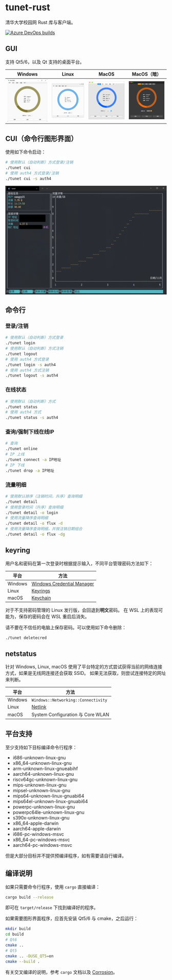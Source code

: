 # tunet-rust
清华大学校园网 Rust 库与客户端。

[![Azure DevOps builds](https://strawberry-vs.visualstudio.com/tunet-rust/_apis/build/status/Berrysoft.tunet-rust?branch=master)](https://strawberry-vs.visualstudio.com/tunet-rust/_build)

## GUI
支持 Qt5/6，以及 Qt 支持的桌面平台。

|Windows|Linux|MacOS|MacOS（暗）|
|-|-|-|-|
|![Windows](assets/windows.png)|![Linux](assets/linux.png)|![macos](assets/mac.light.png)|![macos](assets/mac.dark.png)|

## CUI（命令行图形界面）
使用如下命令启动：

``` bash
# 使用默认（自动判断）方式登录/注销
./tunet cui
# 使用 auth4 方式登录/注销
./tunet cui -s auth4
```

![Console](assets/console.png)

## 命令行
### 登录/注销
``` bash
# 使用默认（自动判断）方式登录
./tunet login
# 使用默认（自动判断）方式注销
./tunet logout
# 使用 auth4 方式登录
./tunet login -s auth4
# 使用 auth4 方式注销
./tunet logout -s auth4
```
### 在线状态
``` bash
# 使用默认（自动判断）方式
./tunet status
# 使用 auth4 方式
./tunet status -s auth4
```
### 查询/强制下线在线IP
``` bash
# 查询
./tunet online
# IP 上线
./tunet connect -a IP地址
# IP 下线
./tunet drop -a IP地址
```
### 流量明细
``` bash
# 使用默认排序（注销时间，升序）查询明细
./tunet detail
# 使用登录时间（升序）查询明细
./tunet detail -o login
# 使用流量降序查询明细
./tunet detail -o flux -d
# 使用流量降序查询明细，并按注销日期组合
./tunet detail -o flux -dg
```

## keyring
用户名和密码在第一次登录时根据提示输入，不同平台管理密码方法如下：

|平台|方法|
|-|-|
|Windows|[Windows Credential Manager](https://docs.microsoft.com/en-us/windows/win32/api/wincred/)|
|Linux|[Keyrings](https://man7.org/linux/man-pages/man7/keyrings.7.html)|
|macOS|[Keychain](https://developer.apple.com/documentation/security/keychain_services)|

对于不支持密码管理的 Linux 发行版，会回退到**明文**密码。
在 WSL 上的表现可能为，保存的密码会在 WSL 重启后消失。

请不要在不信任的电脑上保存密码。可以使用如下命令删除：
``` bash
./tunet deletecred
```

## netstatus
针对 Windows, Linux, macOS 使用了平台特定的方式尝试获得当前的网络连接方式，如果是无线网连接还会获取 SSID。
如果无法获取，则尝试连接特定的网址来判断。

|平台|方法|
|-|-|
|Windows|`Windows::Networking::Connectivity`|
|Linux|[Netlink](https://wiki.linuxfoundation.org/networking/generic_netlink_howto)|
|macOS|System Configuration 与 Core WLAN|

## 平台支持
至少支持如下目标编译命令行程序：

* i686-unknown-linux-gnu
* x86_64-unknown-linux-gnu
* arm-unknown-linux-gnueabihf
* aarch64-unknown-linux-gnu
* riscv64gc-unknown-linux-gnu
* mips-unknown-linux-gnu
* mipsel-unknown-linux-gnu
* mips64-unknown-linux-gnuabi64
* mips64el-unknown-linux-gnuabi64
* powerpc-unknown-linux-gnu
* powerpc64le-unknown-linux-gnu
* s390x-unknown-linux-gnu
* x86_64-apple-darwin
* aarch64-apple-darwin
* i686-pc-windows-msvc
* x86_64-pc-windows-msvc
* aarch64-pc-windows-msvc

但是大部分目标并不提供预编译程序，如有需要请自行编译。

## 编译说明
如果只需要命令行程序，使用 `cargo` 直接编译：
``` bash
cargo build --release
```
即可在 `target/release` 下找到编译好的程序。

如果需要图形界面程序，应首先安装 Qt5/6 与 cmake，之后运行：
``` bash
mkdir build
cd build
# Qt6
cmake ..
# Qt5
cmake .. -DUSE_QT5=on
cmake --build .
```

有关交叉编译的说明，参考 `cargo` 文档以及 [Corrosion](https://github.com/AndrewGaspar/corrosion)。
